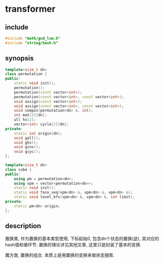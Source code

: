# transformer

## include

```c++
#include "math/gcd_lcm.h"
#include "string/hash.h"
```

## synopsis

```c++
template<size_t dn>
class permutation {
public:
    static void init();
    permutation();
    permutation(const vector<int>);
    permutation(const vector<int>, const vector<int>);
    void assign(const vector<int>);
    void assign(const vector<int>, const vector<int>);
    void compos(permutation<dn> &, int);
    int mat[2][dn];
    ull hs[2];
    vector<int> cycle[2][dn];
private:
    static int origin[dn];
    void gall();
    void ghs();
    void ginv();
    void gcyc();
};
```

```c++
template<size_t dn>
class cube {
public:
    using pm = permutation<dn>;
    using vpm = vector<permutation<dn>>;
    static void init();
    static void face_seq(vpm<dn> &, vpm<dn> &, vpm<dn> &);
    static void level_bfs(vpm<dn> &, vpm<dn> &, int limit);
private:
    static pm<dn> origin;
};
```

## description

置换类, 作为置换的基本类型使用, 下标起始0, 包含dn个状态的置换(逆), 其对应的hash值和循环节.
置换的理论详见其他文章, 这里只是封装了基本的变换.

魔方类, 置换的组合.
本质上是用置换的变换来做状态搜索.
